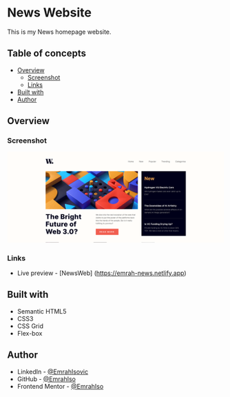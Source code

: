 # News Website
This is my News homepage website.

## Table of concepts
- [Overview](#overview)
  - [Screenshot](#screenshot)
  - [Links](#links)
- [Built with](#built-with)
- [Author](#author)

## Overview

### Screenshot
![](./images/_home_emrah_repos_News-site_index.html.png)

### Links

- Live preview - [NewsWeb] (https://emrah-news.netlify.app)

## Built with 
  - Semantic HTML5
  - CSS3
  - CSS Grid
  - Flex-box

## Author

- LinkedIn - [@EmrahIsovic](https://www.linkedin.com/in/emrah-isovic-22ba602a0/)
- GitHub - [@EmrahIso](https://github.com/EmrahIso)
- Frontend Mentor - [@EmrahIso](https://www.frontendmentor.io/profile/EmrahIso)
